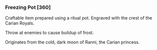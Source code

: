 ### Freezing Pot [360]

Craftable item prepared using a ritual pot. Engraved with the crest of the Carian Royals.

Throw at enemies to cause buildup of frost.

Originates from the cold, dark moon of Ranni, the Carian princess.